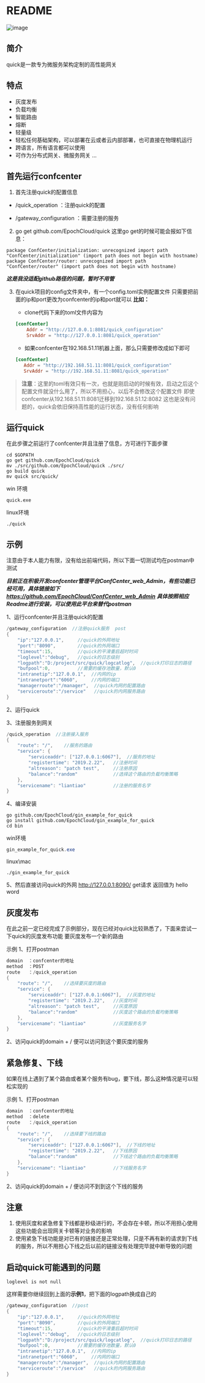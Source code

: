 # README

![image](https://github.com/EpochCloud/quick/blob/master/png/logo.png)

## 简介

quick是一款专为微服务架构定制的高性能网关


##  特点
- 灰度发布
- 负载均衡
- 智能路由
- 熔断
- 轻量级
- 轻松任何基础架构，可以部署在云或者云内部部署，也可直接在物理机运行
- 跨语言，所有语言都可以使用
- 可作为分布式网关、微服务网关
  ...


## 首先运行confcenter
1. 首先注册quick的配置信息

  - /quick_operation  ：注册quick的配置

  - /gateway_configuration ：需要注册的服务


2. go get github.com/EpochCloud/quick
    这里go get的时候可能会报如下信息：

  ```shell
package ConfCenter/initialization: unrecognized import path "ConfCenter/initialization" (import path does not begin with hostname)
package ConfCenter/router: unrecognized import path "ConfCenter/router" (import path does not begin with hostname)
  ```

​     ***这是我没适配github路径的问题，暂时不用管***



3. 在quick项目的config文件夹中，有一个config.toml实例配置文件
   只需要把前面的ip和port更改为confcenter的ip和port就可以
   <b>比如：</b>

   - clone代码下来的toml文件内容为

   ```toml
   [confCenter]
       Addr = "http://127.0.0.1:8081/quick_configuration"
       SrvAddr = "http://127.0.0.1:8081/quick_operation"
   ```

   - 如果confcenter在192.168.51.11机器上面，那么只需要修改成如下即可

   ```toml
   [confCenter]
      Addr = "http://192.168.51.11:8081/quick_configuration"
      SrvAddr = "http://192.168.51.11:8081/quick_operation"
   ```


> **注意**：这里的toml有效只有一次，也就是刚启动的时候有效，启动之后这个配置文件就没什么用了，所以不用担心，以后不会修改这个配置文件
> 即使confcenter从192.168.51.11:8081迁移到192.168.51.12:8082 这也是没有问题的，quick会依旧保持高性能的运行状态，没有任何影响


## 运行quick

 在此步骤之前运行了confcenter并且注册了信息，方可进行下面步骤
```shell
cd $GOPATH
go get github.com/EpochCloud/quick
mv ./src/github.com/EpochCloud/quick ./src/
go build quick
mv quick src/quick/
```

win 环境
```shell
quick.exe
```

linux环境
```shell
./quick
```

## 示例

注意由于本人能力有限，没有给出前端代码，所以下面一切测试均在postman中测试

  ***目前正在积极开发confcenter管理平台ConfCenter_web_Admin，有些功能已经可用，具体链接如下 https://github.com/EpochCloud/ConfCenter_web_Admin   具体按照相应Readme进行安装，可以使用此平台来替代postman***

1、运行confcenter并且注册quick的配置
```go
/gateway_configuration  //注册quick服务  post
{
    "ip":"127.0.0.1",     //quick的外网地址
    "port":"8090",        //quick的外网端口
    "timeout":15,         //quick的平滑重启超时时间
    "loglevel":"debug",   //quick的日志级别
    "logpath":"D:/project/src/quick/logcatlog",  //quick打印日志的路径
    "bufpool":0,          //需要的缓存池数量，默认0
    "intranetip":"127.0.0.1",  //内网的ip
    "intranetport":"6060",     //内网的端口    
    "managerroute":"/manager",  //quick内网的配置路由
    "serviceroute":"/service"   //quick的内网服务路由
}
```

2、运行quick

3、注册服务到网关

```go
/quick_operation  //注册接入服务   
{
    "route": "/",    //服务的路由
    "service": {
        "serviceaddr": ["127.0.0.1:6067"],  //服务的地址
        "registertime": "2019.2.22",   //注册时间
        "altreason": "patch test",     //注册原因
        "balance":"random"             //选择这个路由的负载均衡策略
    },
    "servicename": "liantiao"          //注册的服务名字
}
```

4、编译安装
```shell
go github.com/EpochCloud/gin_example_for_quick
go install github.com/EpochCloud/gin_example_for_quick
cd bin
```

win环境
```powershell
gin_example_for_quick.exe
```

linux\mac
```shell
./gin_example_for_quick
```

5、然后直接访问quick的外网
http://127.0.0.1:8090/  get请求
返回值为 hello word


## 灰度发布


在此之前一定已经完成了示例部分，现在已经对quick比较熟悉了，下面来尝试一下quick的灰度发布功能
要灰度发布一个新的路由

示例
1、打开postman
```go
domain  ：confcenter的地址
method  ：POST
route   ：/quick_operation    
{
    "route": "/",    //选择要灰度的路由
    "service": {
        "serviceaddr": ["127.0.0.1:6067"],  //灰度的地址
        "registertime": "2019.2.22",   //灰度时间
        "altreason": "patch test",     //灰度原因
        "balance":"random"             //灰度这个路由的负载均衡策略
    },
    "servicename": "liantiao"          //灰度服务名字
}
```
2、访问quick的domain + / 便可以访问到这个要灰度的服务


## 紧急修复、下线


如果在线上遇到了某个路由或者某个服务有bug，要下线，那么这种情况是可以轻松实现的

示例
1、打开postman
```go
domain  ：confcenter的地址
method  ：delete
route   ：/quick_operation    
{
    "route": "/",    //选择要下线的路由
    "service": {
        "serviceaddr": ["127.0.0.1:6067"],  //下线的地址
        "registertime": "2019.2.22",   //下线原因
        "balance":"random"             //下线这个路由的负载均衡策略
    },
    "servicename": "liantiao"          //下线服务名字
}
```
2、访问quick的domain + / 便访问不到到这个下线的服务


## 注意

1. 使用灰度和紧急修复下线都是秒级进行的，不会存在卡顿，所以不用担心使用这些功能会出现网关卡顿等对业务的影响
2. 使用紧急下线功能是对已有的链接还是正常处理，只是不再有新的请求到下线的服务，所以不用担心下线之后以前的链接没有处理完毕就中断导致的问题


## 启动quick可能遇到的问题

```shell
loglevel is not null
```
这样需要你继续回到上面的**示例1**，把下面的logpath换成自己的
```go
/gateway_configuration  //post
{
    "ip":"127.0.0.1",     //quick的外网地址
    "port":"8090",        //quick的外网端口
    "timeout":15,         //quick的平滑重启超时时间
    "loglevel":"debug",   //quick的日志级别
    "logpath":"D:/project/src/quick/logcatlog",  //quick打印日志的路径
    "bufpool":0,          //需要的缓存池数量，默认0
    "intranetip":"127.0.0.1",  //内网的ip
    "intranetport":"6060",     //内网的端口
    "managerroute":"/manager",  //quick内网的配置路由
    "serviceroute":"/service"   //quick的内网服务路由
}
```

